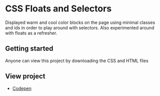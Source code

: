 # CSS Floats and Selectors

Displayed warm and cool color blocks on the page using minimal classes and ids in order to play around with selectors. Also experimented around with floats as a refresher.

## Getting started

Anyone can view this project by downloading the CSS and HTML files

## View project

* [Codepen](https://codepen.io/oorr90/pen/ayPJWB)
 

